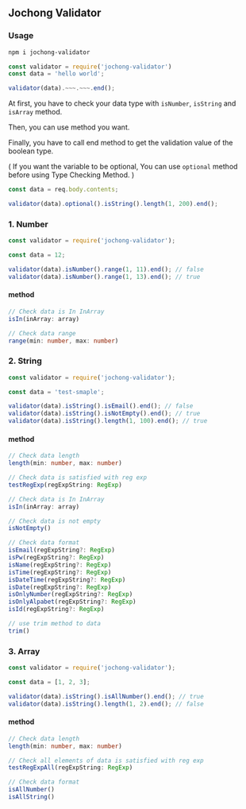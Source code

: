 ## Jochong Validator
### Usage
```bash
npm i jochong-validator
```

```javascript
const validator = require('jochong-validator')
const data = 'hello world';

validator(data).~~~.~~~.end();
```
At first, you have to check your data type with `isNumber`, `isString` and `isArray` method.

Then, you can use method you want.

Finally, you have to call end method to get the validation value of the boolean type.

( If you want the variable to be optional, You can use `optional` method before using Type Checking Method. )
```javascript
const data = req.body.contents;

validator(data).optional().isString().length(1, 200).end();
```


### 1. Number
```javascript
const validator = require('jochong-validator');

const data = 12;

validator(data).isNumber().range(1, 11).end(); // false
validator(data).isNumber().range(1, 13).end(); // true
```
#### method
```typescript
// Check data is In InArray
isIn(inArray: array)

// Check data range
range(min: number, max: number)
```

### 2. String
```javascript
const validator = require('jochong-validator');

const data = 'test-smaple';

validator(data).isString().isEmail().end(); // false
validator(data).isString().isNotEmpty().end(); // true
validator(data).isString().length(1, 100).end(); // true
```

#### method
```typescript
// Check data length
length(min: number, max: number)

// Check data is satisfied with reg exp
testRegExp(regExpString: RegExp)

// Check data is In InArray
isIn(inArray: array)

// Check data is not empty
isNotEmpty()

// Check data format
isEmail(regExpString?: RegExp)
isPw(regExpString?: RegExp)
isName(regExpString?: RegExp)
isTime(regExpString?: RegExp)
isDateTime(regExpString?: RegExp)
isDate(regExpString?: RegExp)
isOnlyNumber(regExpString?: RegExp)
isOnlyAlpabet(regExpString?: RegExp)
isId(regExpString?: RegExp)

// use trim method to data
trim()
```

### 3. Array
```javascript
const validator = require('jochong-validator');

const data = [1, 2, 3];

validator(data).isString().isAllNumber().end(); // true
validator(data).isString().length(1, 2).end(); // false
```
#### method
```typescript
// Check data length
length(min: number, max: number)

// Check all elements of data is satisfied with reg exp
testRegExpAll(regExpString: RegExp)

// Check data format
isAllNumber()
isAllString()
```
